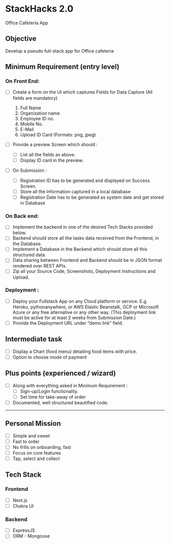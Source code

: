 # StackHacks 2.0

Office Cafeteria App

## Objective

Develop a pseudo full-stack app for Office cafeteria

## Minimum Requirement (entry level)

### On Front End:

- [ ] Create a form on the UI which captures Fields for Data Capture (All fields are mandatory)

  1. Full Name
  2. Organization name
  3. Employee ID no.
  4. Mobile No.
  5. E-Mail
  6. Upload ID Card (Formats: png, jpeg)

- [ ] Provide a preview Screen which should :
  - [ ] List all the fields as above.
  - [ ] Display ID card in the preview.
- [ ] On Submission :
  - [ ] Registration ID has to be generated and displayed on Success Screen.
  - [ ] Store all the information captured in a local database
  - [ ] Registration Date has to be generated as system date and get stored in Database

### On Back end:

- [ ] Implement the backend in one of the desired Tech Stacks provided below.
- [ ] Backend should store all the tasks data received from the Frontend, in the Database.
- [ ] Implement a Database in the Backend which should store all this structured data.
- [ ] Data sharing between Frontend and Backend should be in JSON format rendered over REST APIs.
- [ ] Zip all your Source Code, Screenshots, Deployment Instructions and Upload.

### Deployment :

- [ ] Deploy your Fullstack App on any Cloud platform or service. E.g. Heroku, pythonanywhere, or AWS Elastic Beanstalk, GCP or Microsoft Azure or any free alternative or any other way. (This deployment link must be active for at least 2 weeks from Submission Date.)
- [ ] Provide the Deployment URL under “demo link” field.

## Intermediate task

- [ ] Display a Chart (food menu) detailing food items with price.
- [ ] Option to choose mode of payment

## Plus points (experienced / wizard)

- [ ] Along with everything asked in Minimum Requirement :
  - [ ] Sign-up/Login functionality.
  - [ ] Set time for take-away of order
- [ ] Documented, well structured beautified code.

---

## Personal Mission

- [ ] Simple and sweet
- [ ] Fast to order
- [ ] No frills on onboarding, fast
- [ ] Focus on core features
- [ ] Tap, select and collect
  
## Tech Stack

### Frontend

- [ ] Next.js
- [ ] Chakra UI

### Backend

- [ ] ExpressJS
- [ ] ORM - Mongoose
